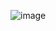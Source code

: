 ![image](https://user-images.githubusercontent.com/65078710/171115947-7f3e51ce-f7eb-445e-bec4-b2f16305b67b.png)
